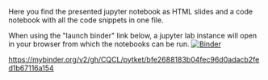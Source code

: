 Here you find the presented jupyter notebook as HTML slides and a code notebook with all the code snippets in one file.


When using the "launch binder" link below, a jupyter lab instance will open in your browser from which the notebooks can be run.
[![Binder](https://mybinder.org/badge_logo.svg)](https://mybinder.org/v2/gh/CQCL/pytket/main?filepath=examples)


https://mybinder.org/v2/gh/CQCL/pytket/bfe2688183b04fec96d0adacb2fed1b67116a154
